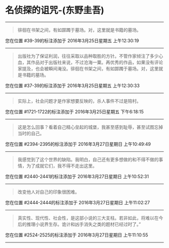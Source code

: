 # 名侦探的诅咒-(东野圭吾)

---

> 徘徊在书架之间，有如踯躅于墓场。对，这里就是书籍的墓场。

您在位置 #39-39的标注添加于 2016年3月25日星期五 上午12:30:19

---

> 出版社为了保证利润，往往采取以品种取胜的方针。不管作家倾注了多少心血，其作品对于出版社来说，不过沧海一粟。再优秀的作品，如果没有评论家提及，也会被瞬间淹没。徘徊在书架之间，有如踯躅于墓场。对，这里就是书籍的墓场。

您在位置 #37-39的标注添加于 2016年3月25日星期五 上午12:30:33

---

> 实际上，社会问题才是作家想要反映的，杀人事件不过是陪村。

您在位置 #1721-1722的标注添加于 2016年3月25日星期五 下午6:18:15

---

> 这是怎么回事？看着自己精心垒起的城堡，我甚至感到耻辱，甚至试图忘掉当时的自己。

您在位置 #2394-2395的标注添加于 2016年3月27日星期日 上午10:49:49

---

> 我感觉到了这个世界的缺陷。我明白，自己还有更多想做的和不得不做的事情，为了成就它们，我不得不走出这里。

您在位置 #2440-2441的标注添加于 2016年3月27日星期日 上午10:52:31

---

> 改变他人对自己的印象很困难。

您在位置 #2444-2444的标注添加于 2016年3月27日星期日 上午11:02:27

---

> 真实性、现代性、社会性，是这部小说的三大支柱。若非如此，将难以在今后的推理小说界生存。诡计和凶手消失之类的题材已经过时了。”

您在位置 #2524-2525的标注添加于 2016年3月27日星期日 上午11:10:55

---

